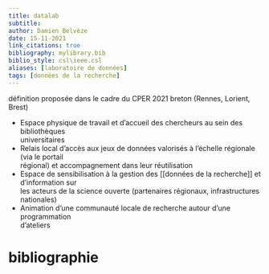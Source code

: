 ```yaml
---
title: datalab
subtitle:
author: Damien Belvèze
date: 15-11-2021
link_citations: true
bibliography: mylibrary.bib
biblio_style: csl\ieee.csl
aliases: [laboratoire de données]
tags: [données de la recherche]
---
```


définition proposée dans le cadre du CPER 2021 breton (Rennes, Lorient, Brest)

- Espace physique de travail et d’accueil des chercheurs au sein des bibliothèques  
universitaires  
- Relais local d’accès aux jeux de données valorisés à l’échelle régionale (via le portail  
régional) et accompagnement dans leur réutilisation  
- Espace de sensibilisation à la gestion des [[données de la recherche]]  et d’information sur  
les acteurs de la science ouverte (partenaires régionaux, infrastructures nationales)  
- Animation d’une communauté locale de recherche autour d’une programmation  
d’ateliers







# bibliographie


